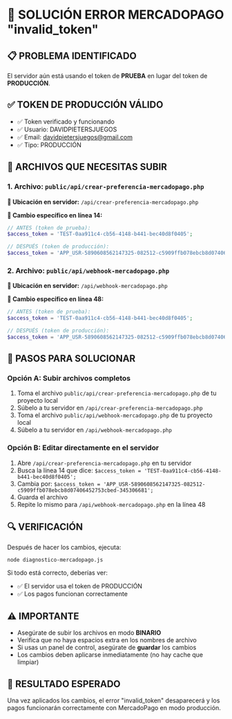 # 🔧 SOLUCIÓN ERROR MERCADOPAGO "invalid_token"

## 📋 PROBLEMA IDENTIFICADO
El servidor aún está usando el token de **PRUEBA** en lugar del token de **PRODUCCIÓN**.

## ✅ TOKEN DE PRODUCCIÓN VÁLIDO
- ✅ Token verificado y funcionando
- ✅ Usuario: DAVIDPIETERSJUEGOS
- ✅ Email: davidpietersjuegos@gmail.com
- ✅ Tipo: PRODUCCIÓN

## 📁 ARCHIVOS QUE NECESITAS SUBIR

### 1. Archivo: `public/api/crear-preferencia-mercadopago.php`
**📍 Ubicación en servidor:** `/api/crear-preferencia-mercadopago.php`

**🔧 Cambio específico en línea 14:**
```php
// ANTES (token de prueba):
$access_token = 'TEST-0aa911c4-cb56-4148-b441-bec40d8f0405';

// DESPUÉS (token de producción):
$access_token = 'APP_USR-5890608562147325-082512-c5909ffb078ebcb8d07406452753cbed-345306681';
```

### 2. Archivo: `public/api/webhook-mercadopago.php`
**📍 Ubicación en servidor:** `/api/webhook-mercadopago.php`

**🔧 Cambio específico en línea 48:**
```php
// ANTES (token de prueba):
$access_token = 'TEST-0aa911c4-cb56-4148-b441-bec40d8f0405';

// DESPUÉS (token de producción):
$access_token = 'APP_USR-5890608562147325-082512-c5909ffb078ebcb8d07406452753cbed-345306681';
```

## 🚀 PASOS PARA SOLUCIONAR

### Opción A: Subir archivos completos
1. Toma el archivo `public/api/crear-preferencia-mercadopago.php` de tu proyecto local
2. Súbelo a tu servidor en `/api/crear-preferencia-mercadopago.php`
3. Toma el archivo `public/api/webhook-mercadopago.php` de tu proyecto local
4. Súbelo a tu servidor en `/api/webhook-mercadopago.php`

### Opción B: Editar directamente en el servidor
1. Abre `/api/crear-preferencia-mercadopago.php` en tu servidor
2. Busca la línea 14 que dice: `$access_token = 'TEST-0aa911c4-cb56-4148-b441-bec40d8f0405';`
3. Cambia por: `$access_token = 'APP_USR-5890608562147325-082512-c5909ffb078ebcb8d07406452753cbed-345306681';`
4. Guarda el archivo
5. Repite lo mismo para `/api/webhook-mercadopago.php` en la línea 48

## 🔍 VERIFICACIÓN
Después de hacer los cambios, ejecuta:
```bash
node diagnostico-mercadopago.js
```

Si todo está correcto, deberías ver:
- ✅ El servidor usa el token de PRODUCCIÓN
- ✅ Los pagos funcionan correctamente

## ⚠️ IMPORTANTE
- Asegúrate de subir los archivos en modo **BINARIO**
- Verifica que no haya espacios extra en los nombres de archivo
- Si usas un panel de control, asegúrate de **guardar** los cambios
- Los cambios deben aplicarse inmediatamente (no hay cache que limpiar)

## 🎯 RESULTADO ESPERADO
Una vez aplicados los cambios, el error "invalid_token" desaparecerá y los pagos funcionarán correctamente con MercadoPago en modo producción.
